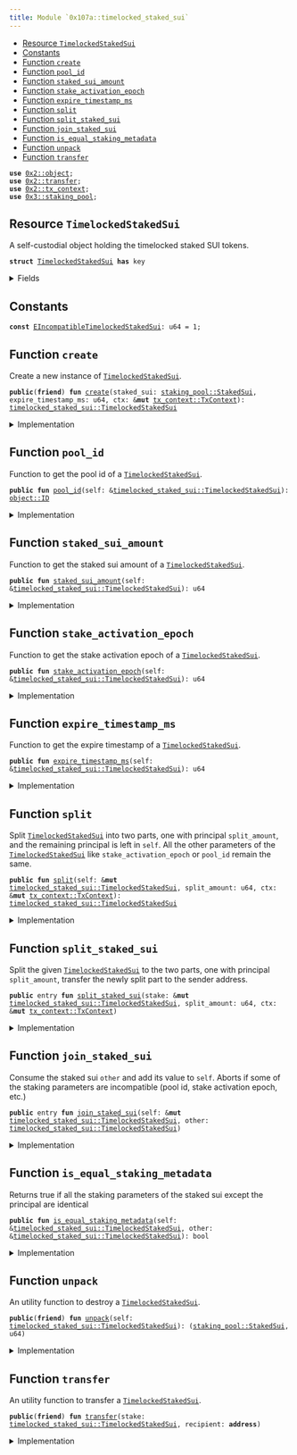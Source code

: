 ```yaml
---
title: Module `0x107a::timelocked_staked_sui`
---
```




-  [Resource `TimelockedStakedSui`](#0x107a_timelocked_staked_sui_TimelockedStakedSui)
-  [Constants](#@Constants_0)
-  [Function `create`](#0x107a_timelocked_staked_sui_create)
-  [Function `pool_id`](#0x107a_timelocked_staked_sui_pool_id)
-  [Function `staked_sui_amount`](#0x107a_timelocked_staked_sui_staked_sui_amount)
-  [Function `stake_activation_epoch`](#0x107a_timelocked_staked_sui_stake_activation_epoch)
-  [Function `expire_timestamp_ms`](#0x107a_timelocked_staked_sui_expire_timestamp_ms)
-  [Function `split`](#0x107a_timelocked_staked_sui_split)
-  [Function `split_staked_sui`](#0x107a_timelocked_staked_sui_split_staked_sui)
-  [Function `join_staked_sui`](#0x107a_timelocked_staked_sui_join_staked_sui)
-  [Function `is_equal_staking_metadata`](#0x107a_timelocked_staked_sui_is_equal_staking_metadata)
-  [Function `unpack`](#0x107a_timelocked_staked_sui_unpack)
-  [Function `transfer`](#0x107a_timelocked_staked_sui_transfer)


<pre><code><b>use</b> <a href="../sui-framework/object.md#0x2_object">0x2::object</a>;
<b>use</b> <a href="../sui-framework/transfer.md#0x2_transfer">0x2::transfer</a>;
<b>use</b> <a href="../sui-framework/tx_context.md#0x2_tx_context">0x2::tx_context</a>;
<b>use</b> <a href="../sui-system/staking_pool.md#0x3_staking_pool">0x3::staking_pool</a>;
</code></pre>



<a name="0x107a_timelocked_staked_sui_TimelockedStakedSui"></a>

## Resource `TimelockedStakedSui`

A self-custodial object holding the timelocked staked SUI tokens.


<pre><code><b>struct</b> <a href="timelocked_staked_sui.md#0x107a_timelocked_staked_sui_TimelockedStakedSui">TimelockedStakedSui</a> <b>has</b> key
</code></pre>



<details>
<summary>Fields</summary>


<dl>
<dt>
<code>id: <a href="../sui-framework/object.md#0x2_object_UID">object::UID</a></code>
</dt>
<dd>

</dd>
<dt>
<code>staked_sui: <a href="../sui-system/staking_pool.md#0x3_staking_pool_StakedSui">staking_pool::StakedSui</a></code>
</dt>
<dd>
 A self-custodial object holding the staked SUI tokens.
</dd>
<dt>
<code>expire_timestamp_ms: u64</code>
</dt>
<dd>
 This is the epoch time stamp of when the lock expires.
</dd>
</dl>


</details>

<a name="@Constants_0"></a>

## Constants


<a name="0x107a_timelocked_staked_sui_EIncompatibleTimelockedStakedSui"></a>



<pre><code><b>const</b> <a href="timelocked_staked_sui.md#0x107a_timelocked_staked_sui_EIncompatibleTimelockedStakedSui">EIncompatibleTimelockedStakedSui</a>: u64 = 1;
</code></pre>



<a name="0x107a_timelocked_staked_sui_create"></a>

## Function `create`

Create a new instance of <code><a href="timelocked_staked_sui.md#0x107a_timelocked_staked_sui_TimelockedStakedSui">TimelockedStakedSui</a></code>.


<pre><code><b>public</b>(<b>friend</b>) <b>fun</b> <a href="timelocked_staked_sui.md#0x107a_timelocked_staked_sui_create">create</a>(staked_sui: <a href="../sui-system/staking_pool.md#0x3_staking_pool_StakedSui">staking_pool::StakedSui</a>, expire_timestamp_ms: u64, ctx: &<b>mut</b> <a href="../sui-framework/tx_context.md#0x2_tx_context_TxContext">tx_context::TxContext</a>): <a href="timelocked_staked_sui.md#0x107a_timelocked_staked_sui_TimelockedStakedSui">timelocked_staked_sui::TimelockedStakedSui</a>
</code></pre>



<details>
<summary>Implementation</summary>


<pre><code><b>public</b>(<a href="../sui-framework/package.md#0x2_package">package</a>) <b>fun</b> <a href="timelocked_staked_sui.md#0x107a_timelocked_staked_sui_create">create</a>(
    staked_sui: StakedSui,
    expire_timestamp_ms: u64,
    ctx: &<b>mut</b> TxContext
): <a href="timelocked_staked_sui.md#0x107a_timelocked_staked_sui_TimelockedStakedSui">TimelockedStakedSui</a> {
    <a href="timelocked_staked_sui.md#0x107a_timelocked_staked_sui_TimelockedStakedSui">TimelockedStakedSui</a> {
        id: <a href="../sui-framework/object.md#0x2_object_new">object::new</a>(ctx),
        staked_sui,
        expire_timestamp_ms
    }
}
</code></pre>



</details>

<a name="0x107a_timelocked_staked_sui_pool_id"></a>

## Function `pool_id`

Function to get the pool id of a <code><a href="timelocked_staked_sui.md#0x107a_timelocked_staked_sui_TimelockedStakedSui">TimelockedStakedSui</a></code>.


<pre><code><b>public</b> <b>fun</b> <a href="timelocked_staked_sui.md#0x107a_timelocked_staked_sui_pool_id">pool_id</a>(self: &<a href="timelocked_staked_sui.md#0x107a_timelocked_staked_sui_TimelockedStakedSui">timelocked_staked_sui::TimelockedStakedSui</a>): <a href="../sui-framework/object.md#0x2_object_ID">object::ID</a>
</code></pre>



<details>
<summary>Implementation</summary>


<pre><code><b>public</b> <b>fun</b> <a href="timelocked_staked_sui.md#0x107a_timelocked_staked_sui_pool_id">pool_id</a>(self: &<a href="timelocked_staked_sui.md#0x107a_timelocked_staked_sui_TimelockedStakedSui">TimelockedStakedSui</a>): ID { self.staked_sui.<a href="timelocked_staked_sui.md#0x107a_timelocked_staked_sui_pool_id">pool_id</a>() }
</code></pre>



</details>

<a name="0x107a_timelocked_staked_sui_staked_sui_amount"></a>

## Function `staked_sui_amount`

Function to get the staked sui amount of a <code><a href="timelocked_staked_sui.md#0x107a_timelocked_staked_sui_TimelockedStakedSui">TimelockedStakedSui</a></code>.


<pre><code><b>public</b> <b>fun</b> <a href="timelocked_staked_sui.md#0x107a_timelocked_staked_sui_staked_sui_amount">staked_sui_amount</a>(self: &<a href="timelocked_staked_sui.md#0x107a_timelocked_staked_sui_TimelockedStakedSui">timelocked_staked_sui::TimelockedStakedSui</a>): u64
</code></pre>



<details>
<summary>Implementation</summary>


<pre><code><b>public</b> <b>fun</b> <a href="timelocked_staked_sui.md#0x107a_timelocked_staked_sui_staked_sui_amount">staked_sui_amount</a>(self: &<a href="timelocked_staked_sui.md#0x107a_timelocked_staked_sui_TimelockedStakedSui">TimelockedStakedSui</a>): u64 { self.staked_sui.<a href="timelocked_staked_sui.md#0x107a_timelocked_staked_sui_staked_sui_amount">staked_sui_amount</a>() }
</code></pre>



</details>

<a name="0x107a_timelocked_staked_sui_stake_activation_epoch"></a>

## Function `stake_activation_epoch`

Function to get the stake activation epoch of a <code><a href="timelocked_staked_sui.md#0x107a_timelocked_staked_sui_TimelockedStakedSui">TimelockedStakedSui</a></code>.


<pre><code><b>public</b> <b>fun</b> <a href="timelocked_staked_sui.md#0x107a_timelocked_staked_sui_stake_activation_epoch">stake_activation_epoch</a>(self: &<a href="timelocked_staked_sui.md#0x107a_timelocked_staked_sui_TimelockedStakedSui">timelocked_staked_sui::TimelockedStakedSui</a>): u64
</code></pre>



<details>
<summary>Implementation</summary>


<pre><code><b>public</b> <b>fun</b> <a href="timelocked_staked_sui.md#0x107a_timelocked_staked_sui_stake_activation_epoch">stake_activation_epoch</a>(self: &<a href="timelocked_staked_sui.md#0x107a_timelocked_staked_sui_TimelockedStakedSui">TimelockedStakedSui</a>): u64 {
    self.staked_sui.<a href="timelocked_staked_sui.md#0x107a_timelocked_staked_sui_stake_activation_epoch">stake_activation_epoch</a>()
}
</code></pre>



</details>

<a name="0x107a_timelocked_staked_sui_expire_timestamp_ms"></a>

## Function `expire_timestamp_ms`

Function to get the expire timestamp of a <code><a href="timelocked_staked_sui.md#0x107a_timelocked_staked_sui_TimelockedStakedSui">TimelockedStakedSui</a></code>.


<pre><code><b>public</b> <b>fun</b> <a href="timelocked_staked_sui.md#0x107a_timelocked_staked_sui_expire_timestamp_ms">expire_timestamp_ms</a>(self: &<a href="timelocked_staked_sui.md#0x107a_timelocked_staked_sui_TimelockedStakedSui">timelocked_staked_sui::TimelockedStakedSui</a>): u64
</code></pre>



<details>
<summary>Implementation</summary>


<pre><code><b>public</b> <b>fun</b> <a href="timelocked_staked_sui.md#0x107a_timelocked_staked_sui_expire_timestamp_ms">expire_timestamp_ms</a>(self: &<a href="timelocked_staked_sui.md#0x107a_timelocked_staked_sui_TimelockedStakedSui">TimelockedStakedSui</a>): u64 {
    self.expire_timestamp_ms
}
</code></pre>



</details>

<a name="0x107a_timelocked_staked_sui_split"></a>

## Function `split`

Split <code><a href="timelocked_staked_sui.md#0x107a_timelocked_staked_sui_TimelockedStakedSui">TimelockedStakedSui</a></code> into two parts, one with principal <code>split_amount</code>,
and the remaining principal is left in <code>self</code>.
All the other parameters of the <code><a href="timelocked_staked_sui.md#0x107a_timelocked_staked_sui_TimelockedStakedSui">TimelockedStakedSui</a></code> like <code>stake_activation_epoch</code> or <code>pool_id</code> remain the same.


<pre><code><b>public</b> <b>fun</b> <a href="timelocked_staked_sui.md#0x107a_timelocked_staked_sui_split">split</a>(self: &<b>mut</b> <a href="timelocked_staked_sui.md#0x107a_timelocked_staked_sui_TimelockedStakedSui">timelocked_staked_sui::TimelockedStakedSui</a>, split_amount: u64, ctx: &<b>mut</b> <a href="../sui-framework/tx_context.md#0x2_tx_context_TxContext">tx_context::TxContext</a>): <a href="timelocked_staked_sui.md#0x107a_timelocked_staked_sui_TimelockedStakedSui">timelocked_staked_sui::TimelockedStakedSui</a>
</code></pre>



<details>
<summary>Implementation</summary>


<pre><code><b>public</b> <b>fun</b> <a href="timelocked_staked_sui.md#0x107a_timelocked_staked_sui_split">split</a>(self: &<b>mut</b> <a href="timelocked_staked_sui.md#0x107a_timelocked_staked_sui_TimelockedStakedSui">TimelockedStakedSui</a>, split_amount: u64, ctx: &<b>mut</b> TxContext): <a href="timelocked_staked_sui.md#0x107a_timelocked_staked_sui_TimelockedStakedSui">TimelockedStakedSui</a> {
    <b>let</b> splitted_stake = self.staked_sui.<a href="timelocked_staked_sui.md#0x107a_timelocked_staked_sui_split">split</a>(split_amount, ctx);

    <a href="timelocked_staked_sui.md#0x107a_timelocked_staked_sui_TimelockedStakedSui">TimelockedStakedSui</a> {
        id: <a href="../sui-framework/object.md#0x2_object_new">object::new</a>(ctx),
        staked_sui: splitted_stake,
        expire_timestamp_ms: self.expire_timestamp_ms,
    }
}
</code></pre>



</details>

<a name="0x107a_timelocked_staked_sui_split_staked_sui"></a>

## Function `split_staked_sui`

Split the given <code><a href="timelocked_staked_sui.md#0x107a_timelocked_staked_sui_TimelockedStakedSui">TimelockedStakedSui</a></code> to the two parts, one with principal <code>split_amount</code>,
transfer the newly split part to the sender address.


<pre><code><b>public</b> entry <b>fun</b> <a href="timelocked_staked_sui.md#0x107a_timelocked_staked_sui_split_staked_sui">split_staked_sui</a>(stake: &<b>mut</b> <a href="timelocked_staked_sui.md#0x107a_timelocked_staked_sui_TimelockedStakedSui">timelocked_staked_sui::TimelockedStakedSui</a>, split_amount: u64, ctx: &<b>mut</b> <a href="../sui-framework/tx_context.md#0x2_tx_context_TxContext">tx_context::TxContext</a>)
</code></pre>



<details>
<summary>Implementation</summary>


<pre><code><b>public</b> entry <b>fun</b> <a href="timelocked_staked_sui.md#0x107a_timelocked_staked_sui_split_staked_sui">split_staked_sui</a>(stake: &<b>mut</b> <a href="timelocked_staked_sui.md#0x107a_timelocked_staked_sui_TimelockedStakedSui">TimelockedStakedSui</a>, split_amount: u64, ctx: &<b>mut</b> TxContext) {
    <a href="../sui-framework/transfer.md#0x2_transfer_transfer">transfer::transfer</a>(<a href="timelocked_staked_sui.md#0x107a_timelocked_staked_sui_split">split</a>(stake, split_amount, ctx), ctx.sender());
}
</code></pre>



</details>

<a name="0x107a_timelocked_staked_sui_join_staked_sui"></a>

## Function `join_staked_sui`

Consume the staked sui <code>other</code> and add its value to <code>self</code>.
Aborts if some of the staking parameters are incompatible (pool id, stake activation epoch, etc.)


<pre><code><b>public</b> entry <b>fun</b> <a href="timelocked_staked_sui.md#0x107a_timelocked_staked_sui_join_staked_sui">join_staked_sui</a>(self: &<b>mut</b> <a href="timelocked_staked_sui.md#0x107a_timelocked_staked_sui_TimelockedStakedSui">timelocked_staked_sui::TimelockedStakedSui</a>, other: <a href="timelocked_staked_sui.md#0x107a_timelocked_staked_sui_TimelockedStakedSui">timelocked_staked_sui::TimelockedStakedSui</a>)
</code></pre>



<details>
<summary>Implementation</summary>


<pre><code><b>public</b> entry <b>fun</b> <a href="timelocked_staked_sui.md#0x107a_timelocked_staked_sui_join_staked_sui">join_staked_sui</a>(self: &<b>mut</b> <a href="timelocked_staked_sui.md#0x107a_timelocked_staked_sui_TimelockedStakedSui">TimelockedStakedSui</a>, other: <a href="timelocked_staked_sui.md#0x107a_timelocked_staked_sui_TimelockedStakedSui">TimelockedStakedSui</a>) {
    <b>assert</b>!(self.<a href="timelocked_staked_sui.md#0x107a_timelocked_staked_sui_is_equal_staking_metadata">is_equal_staking_metadata</a>(&other), <a href="timelocked_staked_sui.md#0x107a_timelocked_staked_sui_EIncompatibleTimelockedStakedSui">EIncompatibleTimelockedStakedSui</a>);

    <b>let</b> <a href="timelocked_staked_sui.md#0x107a_timelocked_staked_sui_TimelockedStakedSui">TimelockedStakedSui</a> {
        id,
        staked_sui,
        expire_timestamp_ms: _,
    } = other;

    id.delete();

    self.staked_sui.join(staked_sui);
}
</code></pre>



</details>

<a name="0x107a_timelocked_staked_sui_is_equal_staking_metadata"></a>

## Function `is_equal_staking_metadata`

Returns true if all the staking parameters of the staked sui except the principal are identical


<pre><code><b>public</b> <b>fun</b> <a href="timelocked_staked_sui.md#0x107a_timelocked_staked_sui_is_equal_staking_metadata">is_equal_staking_metadata</a>(self: &<a href="timelocked_staked_sui.md#0x107a_timelocked_staked_sui_TimelockedStakedSui">timelocked_staked_sui::TimelockedStakedSui</a>, other: &<a href="timelocked_staked_sui.md#0x107a_timelocked_staked_sui_TimelockedStakedSui">timelocked_staked_sui::TimelockedStakedSui</a>): bool
</code></pre>



<details>
<summary>Implementation</summary>


<pre><code><b>public</b> <b>fun</b> <a href="timelocked_staked_sui.md#0x107a_timelocked_staked_sui_is_equal_staking_metadata">is_equal_staking_metadata</a>(self: &<a href="timelocked_staked_sui.md#0x107a_timelocked_staked_sui_TimelockedStakedSui">TimelockedStakedSui</a>, other: &<a href="timelocked_staked_sui.md#0x107a_timelocked_staked_sui_TimelockedStakedSui">TimelockedStakedSui</a>): bool {
    self.staked_sui.<a href="timelocked_staked_sui.md#0x107a_timelocked_staked_sui_is_equal_staking_metadata">is_equal_staking_metadata</a>(&other.staked_sui) &&
    (self.expire_timestamp_ms == other.expire_timestamp_ms)
}
</code></pre>



</details>

<a name="0x107a_timelocked_staked_sui_unpack"></a>

## Function `unpack`

An utility function to destroy a <code><a href="timelocked_staked_sui.md#0x107a_timelocked_staked_sui_TimelockedStakedSui">TimelockedStakedSui</a></code>.


<pre><code><b>public</b>(<b>friend</b>) <b>fun</b> <a href="timelocked_staked_sui.md#0x107a_timelocked_staked_sui_unpack">unpack</a>(self: <a href="timelocked_staked_sui.md#0x107a_timelocked_staked_sui_TimelockedStakedSui">timelocked_staked_sui::TimelockedStakedSui</a>): (<a href="../sui-system/staking_pool.md#0x3_staking_pool_StakedSui">staking_pool::StakedSui</a>, u64)
</code></pre>



<details>
<summary>Implementation</summary>


<pre><code><b>public</b>(<a href="../sui-framework/package.md#0x2_package">package</a>) <b>fun</b> <a href="timelocked_staked_sui.md#0x107a_timelocked_staked_sui_unpack">unpack</a>(self: <a href="timelocked_staked_sui.md#0x107a_timelocked_staked_sui_TimelockedStakedSui">TimelockedStakedSui</a>): (StakedSui, u64) {
    <b>let</b> <a href="timelocked_staked_sui.md#0x107a_timelocked_staked_sui_TimelockedStakedSui">TimelockedStakedSui</a> {
        id,
        staked_sui,
        expire_timestamp_ms,
    } = self;

    <a href="../sui-framework/object.md#0x2_object_delete">object::delete</a>(id);

    (staked_sui, expire_timestamp_ms)
}
</code></pre>



</details>

<a name="0x107a_timelocked_staked_sui_transfer"></a>

## Function `transfer`

An utility function to transfer a <code><a href="timelocked_staked_sui.md#0x107a_timelocked_staked_sui_TimelockedStakedSui">TimelockedStakedSui</a></code>.


<pre><code><b>public</b>(<b>friend</b>) <b>fun</b> <a href="../sui-framework/transfer.md#0x2_transfer">transfer</a>(stake: <a href="timelocked_staked_sui.md#0x107a_timelocked_staked_sui_TimelockedStakedSui">timelocked_staked_sui::TimelockedStakedSui</a>, recipient: <b>address</b>)
</code></pre>



<details>
<summary>Implementation</summary>


<pre><code><b>public</b>(<a href="../sui-framework/package.md#0x2_package">package</a>) <b>fun</b> <a href="../sui-framework/transfer.md#0x2_transfer">transfer</a>(stake: <a href="timelocked_staked_sui.md#0x107a_timelocked_staked_sui_TimelockedStakedSui">TimelockedStakedSui</a>, recipient: <b>address</b>) {
    <a href="../sui-framework/transfer.md#0x2_transfer_transfer">transfer::transfer</a>(stake, recipient);
}
</code></pre>



</details>
